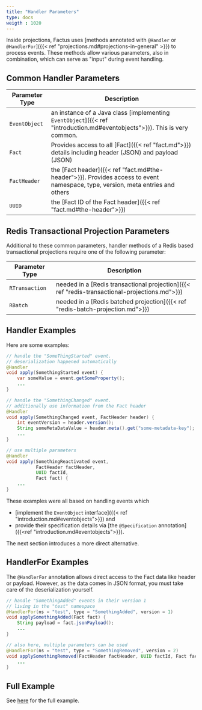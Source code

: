 ```yaml
---
title: "Handler Parameters"
type: docs
weigth : 1020
---
```


Inside projections, Factus uses [methods annotated with `@Handler` or `@HandlerFor`]({{< ref "projections.md#projections-in-general" >}}) 
to process events. These methods allow various parameters, also in combination, which can serve as "input" during event handling.

Common Handler Parameters
-------------------------

| Parameter Type | Description                                                                                         | 
|----------------|-----------------------------------------------------------------------------------------------------|
| `EventObject`  | an instance of a Java class [implementing `EventObject`]({{< ref "introduction.md#eventobjects">}}). This is very common. |
| `Fact`  | Provides access to all [Fact]({{< ref "fact.md">}}) details including header (JSON) and payload (JSON) |
| `FactHeader`  | the [Fact header]({{< ref "fact.md#the-header">}}). Provides access to event namespace, type, version, meta entries and others |
| `UUID`  | the [Fact ID of the Fact header]({{< ref "fact.md#the-header">}}) |
 

Redis Transactional Projection Parameters
------------------------------------------

Additional to these common parameters, handler methods of a Redis based transactional projections require one of the following parameter:  

| Parameter Type | Description                                                                                         | 
|----------------|-----------------------------------------------------------------------------------------------------|
| `RTransaction` | needed in a [Redis transactional projection]({{< ref "redis-transactional-projections.md">}})
| `RBatch` | needed in a [Redis batched projection]({{< ref "redis-batch-projection.md">}})


Handler Examples
----------------

Here are some examples:

```java
// handle the "SomeThingStarted" event. 
// deserialization happened automatically
@Handler
void apply(SomethingStarted event) {
    var someValue = event.getSomeProperty();
    ...
}

// handle the "SomethingChanged" event.
// additionally use information from the Fact header
@Handler
void apply(SomethingChanged event, FactHeader header) {
    int eventVersion = header.version();
    String someMetaDataValue = header.meta().get("some-metadata-key");
    ...
}

// use multiple parameters
@Handler
void apply(SomethingReactivated event, 
           FactHeader factHeader, 
           UUID factId, 
           Fact fact) {
    ...
}
```

These examples were all based on handling events which 
- [implement the `EventObject` interface]({{< ref "introduction.md#eventobjects">}}) and
- provide their specification details via [the `@Specification` annotation]({{<ref "introduction.md#eventobjects">}}).

The next section introduces a more direct alternative. 


HandlerFor Examples
-------------------

The `@HandlerFor` annotation allows direct access to the Fact data like header or payload. However,
as the data comes in JSON format, you must take care of the deserialization yourself.   

```java 
// handle "SomethingAdded" events in their version 1 
// living in the "test" namespace
@HandlerFor(ns = "test", type = "SomethingAdded", version = 1)
void applySomethingAdded(Fact fact) {
    String payload = fact.jsonPayload();
    ...
}

// also here, multiple parameters can be used
@HandlerFor(ns = "test", type = "SomethingRemoved", version = 2)
void applySomethingRemoved(FactHeader factHeader, UUID factId, Fact fact) {
    ...
}
```

Full Example
------------

See [here](https://github.com/factcast/factcast/blob/master/factcast-itests/factcast-itests-factus/src/test/java/org/factcast/itests/factus/FactusVariousHandlerParametersDemoITest.java) for the full example.